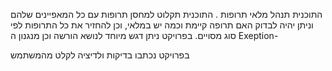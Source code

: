 התוכנית תנהל מלאי תרופות . 
התוכנית תקלוט למחסן תרופות עם כל המאפיינים שלהם
וניתן יהיה לבדוק האם תרופה קיימת וכמה יש במלאי, 
וכן להחזיר את כל התרופות לפי סוג 
מסויים.
בפרויקט ניתן דגש מיוחד לנושא הורשה וכן מנגנון ה
Exeption-


בפרויקט נכתבו בדיקות ולדיציה לקלט מהמשתמש





